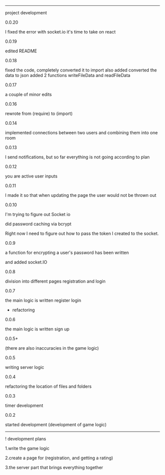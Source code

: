 ___________________________________________________________________________
project development

0.0.20

I fixed the error with socket.io
it's time to take on react

0.0.19

edited README

0.0.18

fixed the code, completely converted it to import
also added
converted the data to json
added 2 functions
writeFileData and readFileData

0.0.17

a couple of minor edits

0.0.16


rewrote from (require) to (import)

0.0.14

implemented connections between two users and combining them into one room


0.0.13

I send notifications, but so far everything is not going according to plan

0.0.12

you are active user inputs

0.0.11 

I made it so that when updating the page the user would not be thrown out


0.0.10 

I'm trying to figure out Socket io

did password caching via bcrypt

Right now I need to figure out how to pass the token I created to the socket.

0.0.9

a function for encrypting a user's password has been written

and added socket.IO

0.0.8 

division into different pages registration and login

0.0.7

the main logic is written register login
+ refactoring

0.0.6

the main logic is written sign up


0.0.5+

(there are also inaccuracies in the game logic)

0.0.5

writing server logic 


0.0.4

refactoring the location of files and folders

0.0.3

timer development

0.0.2

started development
(development of game logic)

___________________________________________________________________________

! development plans

1.write the game logic

2.create a page for (registration, and getting a rating)

3.the server part that brings everything together